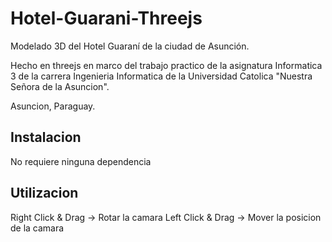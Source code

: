 # Hotel-Guarani-Threejs
Modelado 3D del Hotel Guaraní de la ciudad de Asunción.

Hecho en threejs en marco del trabajo practico de la asignatura Informatica 3 de la carrera Ingenieria Informatica de la Universidad Catolica "Nuestra Señora de la Asuncion". 

Asuncion, Paraguay.

## Instalacion
No requiere ninguna dependencia

## Utilizacion
Right Click & Drag -> Rotar la camara
Left Click & Drag -> Mover la posicion de la camara